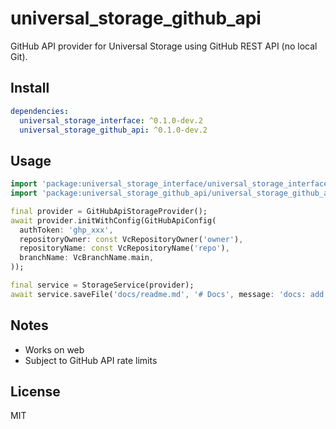 # universal_storage_github_api

GitHub API provider for Universal Storage using GitHub REST API (no local Git).

## Install

```yaml
dependencies:
  universal_storage_interface: ^0.1.0-dev.2
  universal_storage_github_api: ^0.1.0-dev.2
```

## Usage

```dart
import 'package:universal_storage_interface/universal_storage_interface.dart';
import 'package:universal_storage_github_api/universal_storage_github_api.dart';

final provider = GitHubApiStorageProvider();
await provider.initWithConfig(GitHubApiConfig(
  authToken: 'ghp_xxx',
  repositoryOwner: const VcRepositoryOwner('owner'),
  repositoryName: const VcRepositoryName('repo'),
  branchName: VcBranchName.main,
));

final service = StorageService(provider);
await service.saveFile('docs/readme.md', '# Docs', message: 'docs: add readme');
```

## Notes

- Works on web
- Subject to GitHub API rate limits

## License

MIT
